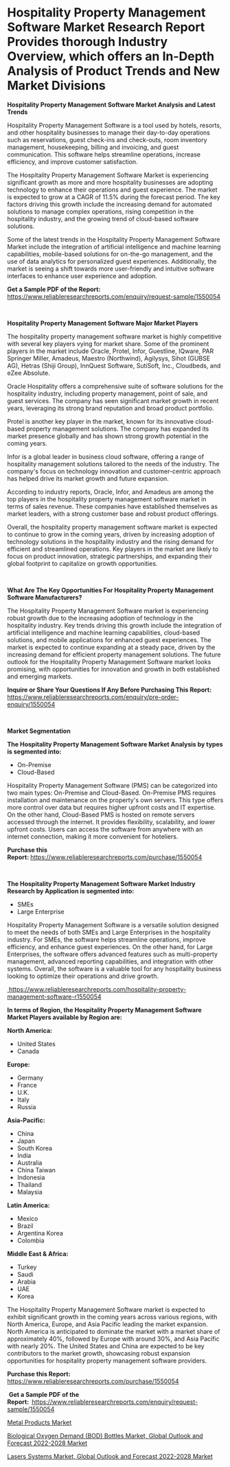 <p><h1>Hospitality Property Management Software Market Research Report Provides thorough Industry Overview, which offers an In-Depth Analysis of Product Trends and New Market Divisions</h1></p><p><strong>Hospitality Property Management Software Market Analysis and Latest Trends</strong></p>
<p><p>Hospitality Property Management Software is a tool used by hotels, resorts, and other hospitality businesses to manage their day-to-day operations such as reservations, guest check-ins and check-outs, room inventory management, housekeeping, billing and invoicing, and guest communication. This software helps streamline operations, increase efficiency, and improve customer satisfaction.</p><p>The Hospitality Property Management Software Market is experiencing significant growth as more and more hospitality businesses are adopting technology to enhance their operations and guest experience. The market is expected to grow at a CAGR of 11.5% during the forecast period. The key factors driving this growth include the increasing demand for automated solutions to manage complex operations, rising competition in the hospitality industry, and the growing trend of cloud-based software solutions.</p><p>Some of the latest trends in the Hospitality Property Management Software Market include the integration of artificial intelligence and machine learning capabilities, mobile-based solutions for on-the-go management, and the use of data analytics for personalized guest experiences. Additionally, the market is seeing a shift towards more user-friendly and intuitive software interfaces to enhance user experience and adoption.</p></p>
<p><strong>Get a Sample PDF of the Report:&nbsp;</strong> <a href="https://www.reliableresearchreports.com/enquiry/request-sample/1550054">https://www.reliableresearchreports.com/enquiry/request-sample/1550054</a></p>
<p>&nbsp;</p>
<p><strong>Hospitality Property Management Software Major Market Players</strong></p>
<p><p>The hospitality property management software market is highly competitive with several key players vying for market share. Some of the prominent players in the market include Oracle, Protel, Infor, Guestline, IQware, PAR Springer Miller, Amadeus, Maestro (Northwind), Agilysys, Sihot (GUBSE AG), Hetras (Shiji Group), InnQuest Software, SutiSoft, Inc., Cloudbeds, and eZee Absolute.</p><p>Oracle Hospitality offers a comprehensive suite of software solutions for the hospitality industry, including property management, point of sale, and guest services. The company has seen significant market growth in recent years, leveraging its strong brand reputation and broad product portfolio.</p><p>Protel is another key player in the market, known for its innovative cloud-based property management solutions. The company has expanded its market presence globally and has shown strong growth potential in the coming years.</p><p>Infor is a global leader in business cloud software, offering a range of hospitality management solutions tailored to the needs of the industry. The company's focus on technology innovation and customer-centric approach has helped drive its market growth and future expansion.</p><p>According to industry reports, Oracle, Infor, and Amadeus are among the top players in the hospitality property management software market in terms of sales revenue. These companies have established themselves as market leaders, with a strong customer base and robust product offerings.</p><p>Overall, the hospitality property management software market is expected to continue to grow in the coming years, driven by increasing adoption of technology solutions in the hospitality industry and the rising demand for efficient and streamlined operations. Key players in the market are likely to focus on product innovation, strategic partnerships, and expanding their global footprint to capitalize on growth opportunities.</p></p>
<p>&nbsp;</p>
<p><strong>What Are The Key Opportunities For Hospitality Property Management Software Manufacturers?</strong></p>
<p><p>The Hospitality Property Management Software market is experiencing robust growth due to the increasing adoption of technology in the hospitality industry. Key trends driving this growth include the integration of artificial intelligence and machine learning capabilities, cloud-based solutions, and mobile applications for enhanced guest experiences. The market is expected to continue expanding at a steady pace, driven by the increasing demand for efficient property management solutions. The future outlook for the Hospitality Property Management Software market looks promising, with opportunities for innovation and growth in both established and emerging markets.</p></p>
<p><strong>Inquire or Share Your Questions If Any Before Purchasing This Report:</strong> <a href="https://www.reliableresearchreports.com/enquiry/pre-order-enquiry/1550054">https://www.reliableresearchreports.com/enquiry/pre-order-enquiry/1550054</a></p>
<p>&nbsp;</p>
<p><strong>Market Segmentation</strong></p>
<p><strong>The Hospitality Property Management Software Market Analysis by types is segmented into:</strong></p>
<p><ul><li>On-Premise</li><li>Cloud-Based</li></ul></p>
<p><p>Hospitality Property Management Software (PMS) can be categorized into two main types: On-Premise and Cloud-Based. On-Premise PMS requires installation and maintenance on the property's own servers. This type offers more control over data but requires higher upfront costs and IT expertise. On the other hand, Cloud-Based PMS is hosted on remote servers accessed through the internet. It provides flexibility, scalability, and lower upfront costs. Users can access the software from anywhere with an internet connection, making it more convenient for hoteliers.</p></p>
<p><strong>Purchase this Report:&nbsp;</strong><a href="https://www.reliableresearchreports.com/purchase/1550054">https://www.reliableresearchreports.com/purchase/1550054</a></p>
<p>&nbsp;</p>
<p><strong>The Hospitality Property Management Software Market Industry Research by Application is segmented into:</strong></p>
<p><ul><li>SMEs</li><li>Large Enterprise</li></ul></p>
<p><p>Hospitality Property Management Software is a versatile solution designed to meet the needs of both SMEs and Large Enterprises in the hospitality industry. For SMEs, the software helps streamline operations, improve efficiency, and enhance guest experiences. On the other hand, for Large Enterprises, the software offers advanced features such as multi-property management, advanced reporting capabilities, and integration with other systems. Overall, the software is a valuable tool for any hospitality business looking to optimize their operations and drive growth.</p></p>
<p><a href="https://www.reliableresearchreports.com/hospitality-property-management-software-r1550054">&nbsp;https://www.reliableresearchreports.com/hospitality-property-management-software-r1550054</a></p>
<p><strong>In terms of Region, the Hospitality Property Management Software Market Players available by Region are:</strong></p>
<p>
    <p> <strong> North America: </strong>
        <ul>
            <li>United States</li>
            <li>Canada</li>
        </ul>
        </p> 
    <p> <strong> Europe: </strong>
        <ul>
            <li>Germany</li>
            <li>France</li>
            <li>U.K.</li>
            <li>Italy</li>
            <li>Russia</li>
        </ul>
        </p> 
    <p> <strong> Asia-Pacific: </strong>
        <ul>
            <li>China</li>
            <li>Japan</li>
            <li>South Korea</li>
            <li>India</li>
            <li>Australia</li>
            <li>China Taiwan</li>
            <li>Indonesia</li>
            <li>Thailand</li>
            <li>Malaysia</li>
        </ul>
        </p> 
    <p> <strong> Latin America: </strong>
        <ul>
            <li>Mexico</li>
            <li>Brazil</li>
            <li>Argentina Korea</li>
            <li>Colombia</li>
        </ul>
        </p> 
    <p> <strong> Middle East & Africa: </strong>
        <ul>
            <li>Turkey</li>
            <li>Saudi</li>
            <li>Arabia</li>
            <li>UAE</li>
            <li>Korea</li>
        </ul>
    </p>
    </p>
<p><p>The Hospitality Property Management Software market is expected to exhibit significant growth in the coming years across various regions, with North America, Europe, and Asia Pacific leading the market expansion. North America is anticipated to dominate the market with a market share of approximately 40%, followed by Europe with around 30%, and Asia Pacific with nearly 20%. The United States and China are expected to be key contributors to the market growth, showcasing robust expansion opportunities for hospitality property management software providers.</p></p>
<p><strong>Purchase this Report: </strong><a href="https://www.reliableresearchreports.com/purchase/1550054">https://www.reliableresearchreports.com/purchase/1550054</a></p>
<p>&nbsp;<strong>Get a Sample PDF of the Report:&nbsp;&nbsp;</strong><a href="https://www.reliableresearchreports.com/enquiry/request-sample/1550054">https://www.reliableresearchreports.com/enquiry/request-sample/1550054</a></p>
<p><strong></strong></p>
<p><p><a href="https://github.com/lbird53714/Market-Research-Report-List-4/blob/main/metal-products-market.md">Metal Products Market</a></p><p><a href="https://www.linkedin.com/pulse/biological-oxygen-demand-bod-bottles-market-global-outlook-ogmmc">Biological Oxygen Demand (BOD) Bottles Market, Global Outlook and Forecast 2022-2028 Market</a></p><p><a href="https://www.linkedin.com/pulse/lasers-systems-market-global-outlook-forecast-2022-2028-upj8c">Lasers Systems Market, Global Outlook and Forecast 2022-2028 Market</a></p></p>